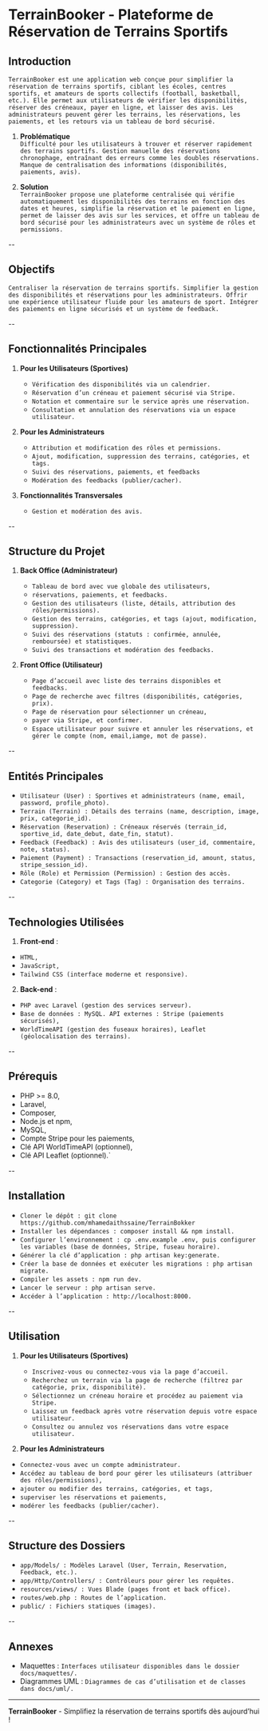 # TerrainBooker - Plateforme de Réservation de Terrains Sportifs

## Introduction

`TerrainBooker est une application web conçue pour simplifier la réservation de terrains sportifs, ciblant les écoles, centres sportifs, et amateurs de sports collectifs (football, basketball, etc.). Elle permet aux utilisateurs de vérifier les disponibilités, réserver des créneaux, payer en ligne, et laisser des avis. Les administrateurs peuvent gérer les terrains, les réservations, les paiements, et les retours via un tableau de bord sécurisé.`

1. **Problématique**  
   `Difficulté pour les utilisateurs à trouver et réserver rapidement des terrains sportifs. Gestion manuelle des réservations chronophage, entraînant des erreurs comme les doubles réservations. Manque de centralisation des informations (disponibilités, paiements, avis).`

2. **Solution**  
   `TerrainBooker propose une plateforme centralisée qui vérifie automatiquement les disponibilités des terrains en fonction des dates et heures, simplifie la réservation et le paiement en ligne, permet de laisser des avis sur les services, et offre un tableau de bord sécurisé pour les administrateurs avec un système de rôles et permissions.`

-- 

## Objectifs

`Centraliser la réservation de terrains sportifs. Simplifier la gestion des disponibilités et réservations pour les administrateurs. Offrir une expérience utilisateur fluide pour les amateurs de sport. Intégrer des paiements en ligne sécurisés et un système de feedback.`

--

## Fonctionnalités Principales

1. **Pour les Utilisateurs (Sportives)**  
    - `Vérification des disponibilités via un calendrier.` 
    - `Réservation d’un créneau et paiement sécurisé via Stripe.` 
    - `Notation et commentaire sur le service après une réservation.`
    - `Consultation et annulation des réservations via un espace utilisateur.`

2. **Pour les Administrateurs**  
    - `Attribution et modification des rôles et permissions.` 
    - `Ajout, modification, suppression des terrains, catégories, et tags.`
    - `Suivi des réservations, paiements, et feedbacks`
    - `Modération des feedbacks (publier/cacher).`

3. **Fonctionnalités Transversales**  
    - `Gestion et modération des avis.`


--

## Structure du Projet

1. **Back Office (Administrateur)**  
    - `Tableau de bord avec vue globale des utilisateurs,`
    - `réservations, paiements, et feedbacks.`
    - `Gestion des utilisateurs (liste, détails, attribution des rôles/permissions).`
    - `Gestion des terrains, catégories, et tags (ajout, modification, suppression). `
    - `Suivi des réservations (statuts : confirmée, annulée, remboursée) et statistiques. `
    - `Suivi des transactions et modération des feedbacks.`

2. **Front Office (Utilisateur)**  
   - `Page d’accueil avec liste des terrains disponibles et feedbacks.`
   - `Page de recherche avec filtres (disponibilités, catégories, prix).`
   - `Page de réservation pour sélectionner un créneau,`
   - `payer via Stripe, et confirmer.` 
   - `Espace utilisateur pour suivre et annuler les réservations, et gérer le compte (nom, email,iamge, mot de passe).`

--

## Entités Principales

- `Utilisateur (User) : Sportives et administrateurs (name, email, password, profile_photo).`
- `Terrain (Terrain) : Détails des terrains (name, description, image, prix, categorie_id).` 
- `Réservation (Reservation) : Créneaux réservés (terrain_id, sportive_id, date_debut, date_fin, statut).` 
- `Feedback (Feedback) : Avis des utilisateurs (user_id, commentaire, note, status).` 
- `Paiement (Payment) : Transactions (reservation_id, amount, status, stripe_session_id). `
- `Rôle (Role) et Permission (Permission) : Gestion des accès. `
- `Categorie (Category) et Tags (Tag) : Organisation des terrains.`

--

## Technologies Utilisées

1. **Front-end** : 
- `HTML, `
- `JavaScript,`
- `Tailwind CSS (interface moderne et responsive).`
2. **Back-end** : 
- `PHP avec Laravel (gestion des services serveur).`
- `Base de données : MySQL. API externes : Stripe (paiements sécurisés),` 
- `WorldTimeAPI (gestion des fuseaux horaires), Leaflet (géolocalisation des terrains).`

--

## Prérequis

 - PHP >= 8.0, 
 - Laravel,
 - Composer, 
 - Node.js et npm, 
 - MySQL, 
 - Compte Stripe pour les paiements, 
 - Clé API WorldTimeAPI (optionnel), 
 - Clé API Leaflet (optionnel).`

--

## Installation

- `Cloner le dépôt : git clone https://github.com/mhamedaithssaine/TerrainBokker `
- `Installer les dépendances : composer install && npm install.`
- `Configurer l’environnement : cp .env.example .env, puis configurer les variables (base de données, Stripe, fuseau horaire).`
- `Générer la clé d’application : php artisan key:generate.` 
- `Créer la base de données et exécuter les migrations : php artisan migrate.`
- `Compiler les assets : npm run dev. `
- `Lancer le serveur : php artisan serve.`
- `Accéder à l’application : http://localhost:8000.`

--

## Utilisation

1. **Pour les Utilisateurs (Sportives)**  
   - `Inscrivez-vous ou connectez-vous via la page d’accueil. `
   - `Recherchez un terrain via la page de recherche (filtrez par catégorie, prix, disponibilité). `
   - `Sélectionnez un créneau horaire et procédez au paiement via Stripe. `
   - `Laissez un feedback après votre réservation depuis votre espace utilisateur. `
   - `Consultez ou annulez vos réservations dans votre espace utilisateur.`

2. **Pour les Administrateurs**  
  - `Connectez-vous avec un compte administrateur.` 
  - `Accédez au tableau de bord pour gérer les utilisateurs (attribuer des rôles/permissions), `
  - `ajouter ou modifier des terrains, catégories, et tags,` 
  - `superviser les réservations et paiements, `
  - `modérer les feedbacks (publier/cacher).`

--

## Structure des Dossiers

- `app/Models/ : Modèles Laravel (User, Terrain, Reservation, Feedback, etc.). `
- `app/Http/Controllers/ : Contrôleurs pour gérer les requêtes. `
- `resources/views/ : Vues Blade (pages front et back office). `
- `routes/web.php : Routes de l’application.`
- `public/ : Fichiers statiques (images).`

--

## Annexes

 - Maquettes : `Interfaces utilisateur disponibles dans le dossier docs/maquettes/.`
 - Diagrammes UML : `Diagrammes de cas d’utilisation et de classes dans docs/uml/.`

---

**TerrainBooker** - Simplifiez la réservation de terrains sportifs dès aujourd’hui !